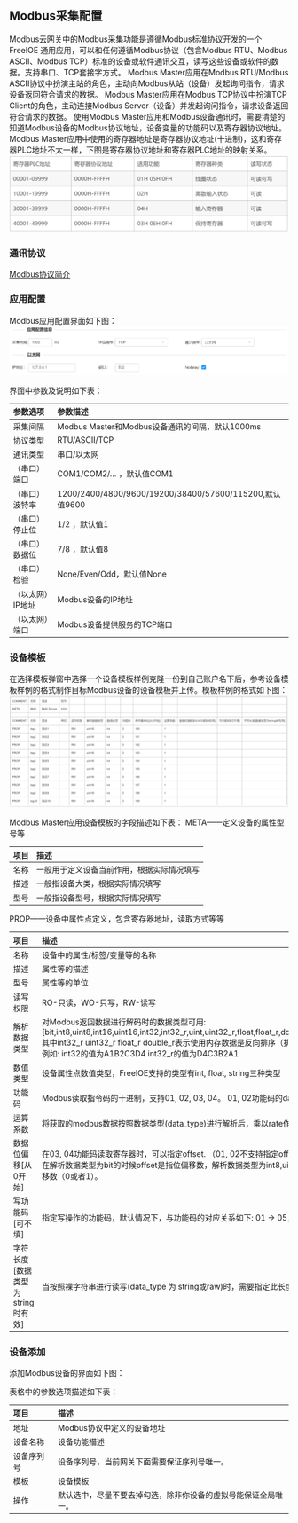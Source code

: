## Modbus采集配置

Modbus云网关中的Modbus采集功能是遵循Modbus标准协议开发的一个 FreeIOE 通用应用，可以和任何遵循Modbus协议（包含Modbus RTU、Modbus ASCII、Modbus TCP）标准的设备或软件通讯交互，读写这些设备或软件的数据。支持串口、TCP套接字方式。
Modbus Master应用在Modbus RTU/Modbus ASCII协议中扮演主站的角色，主动向Modbus从站（设备）发起询问指令，请求设备返回符合请求的数据。
Modbus Master应用在Modbus TCP协议中扮演TCP Client的角色，主动连接Modbus Server（设备）并发起询问指令，请求设备返回符合请求的数据。
使用Modbus Master应用和Modbus设备通讯时，需要清楚的知道Modbus设备的Modbus协议地址，设备变量的功能码以及寄存器协议地址。Modbus Master应用中使用的寄存器地址是寄存器协议地址(十进制)，这和寄存器PLC地址不太一样，下图是寄存器协议地址和寄存器PLC地址的映射关系。
![](imgs/2019-10-11-18-23-55.png)

### 通讯协议
[Modbus协议简介](https://wiki.freeioe.org/doku.php?id=modbus:start)


### 应用配置
Modbus应用配置界面如下图：
![](imgs/2019-10-11-18-36-52.png)

界面中参数及说明如下表：

| 参数选项         | 参数描述                                                |
| :--------------- | :------------------------------------------------------ |
| 采集间隔         | Modbus Master和Modbus设备通讯的间隔，默认1000ms         |
| 协议类型         | RTU/ASCII/TCP                                           |
| 通讯类型         | 串口/以太网                                             |
| （串口）端口     | COM1/COM2/… ，默认值COM1                                |
| （串口）波特率   | 1200/2400/4800/9600/19200/38400/57600/115200,默认值9600 |
| （串口）停止位   | 1/2 ，默认值1                                           |
| （串口）数据位   | 7/8 ，默认值8                                           |
| （串口）检验     | None/Even/Odd，默认值None                               |
| （以太网）IP地址 | Modbus设备的IP地址                                      |
| （以太网）端口   | Modbus设备提供服务的TCP端口                             |

### 设备模板
在选择模板弹窗中选择一个设备模板样例克隆一份到自己账户名下后，参考设备模板样例的格式制作目标Modbus设备的设备模板并上传。模板样例的格式如下图：
![](imgs/2019-10-11-18-35-31.png)

Modbus Master应用设备模板的字段描述如下表：
META——定义设备的属性型号等

| 项目 | 描述                                       |
| :--- | :----------------------------------------- |
| 名称 | 一般用于定义设备当前作用，根据实际情况填写 |
| 描述 | 一般指设备大类，根据实际情况填写           |
| 型号 | 一般指设备型号，根据实际情况填写           |

PROP——设备中属性点定义，包含寄存器地址，读取方式等等

| 项目                             | 描述                                                         |
| :------------------------------- | :----------------------------------------------------------- |
| 名称                             | 设备中的属性/标签/变量等的名称                               |
| 描述                             | 属性等的描述                                                 |
| 型号                             | 属性等的单位                                                 |
| 读写权限                         | RO-只读，WO-只写，RW-读写                                    |
| 解析数据类型                     | 对Modbus返回数据进行解码时的数据类型可用:<br> [bit,int8,uint8,int16,uint16,int32,int32_r,uint,uint32_r,float,float_r,double,double_r,string] <br> 其中int32_r uint32_r float_r double_r表示使用内存数据是反向排序（排序单位是两个字节)， <br>例如: int32的值为A1B2C3D4 int32_r的值为D4C3B2A1 |
| 数值类型                         | 设备属性点数值类型，FreeIOE支持的类型有int, float, string三种类型 |
| 功能码                           | Modbus读取指令码的十进制，支持01, 02, 03, 04。 01, 02功能码的data_type只能是bit |
| 运算系数                         | 将获取的modbus数据按照数据类型(data_type)进行解析后，乘以rate作为属性数据。缺省为1 |
| 数据位偏移[从0开始]              | 在03, 04功能码读取寄存器时，可以指定offset. （01, 02不支持指定offset操作) ，<br> 在解析数据类型为bit的时候offset是指位偏移数，解析数据类型为int8,uint8类型时是指字节偏移数（0或者1）。 |
| 写功能码[可不填]                 | 指定写操作的功能码，默认情况下，与功能码的对应关系如下: 01 → 05，03 → 06 |
| 字符长度[数据类型为string时有效] | 当按照裸字符串进行读写(data_type 为 string或raw)时，需要指定此长度。 |

### 设备添加
添加Modbus设备的界面如下图：

表格中的参数选项描述如下表：

| 项目                                     | 描述                                                         |
| :--------------------------------------- | :----------------------------------------------------------- |
| 地址                                  | Modbus协议中定义的设备地址                                                   |
| 设备名称                             | 设备功能描述                                                 |
| 设备序列号                     | 设备序列号，当前网关下面需要保证序列号唯一。                 |
| 模板                                 | 设备模板                                                     |
| 操作 | 默认选中，尽量不要去掉勾选，除非你设备的虚拟号能保证全局唯一。 |

